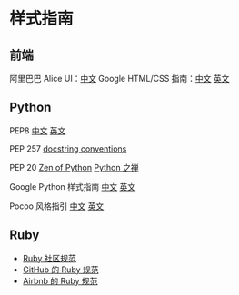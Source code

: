 # 样式指南

## 前端
阿里巴巴 Alice UI：[中文](http://aliceui.org/docs/rule.html)
Google HTML/CSS 指南：[中文](http://lingyu.wang/2014/05/04/google-style-guide/)
[英文](https://google-styleguide.googlecode.com/svn/trunk/htmlcssguide.xml)


## Python
PEP8
[中文]()
[英文]()

PEP 257
[docstring conventions](http://legacy.python.org/dev/peps/pep-0257/)

PEP 20
[Zen of Python](http://legacy.python.org/dev/peps/pep-0020/)
[Python 之禅]()

Google Python 样式指南
[中文](http://zh-google-styleguide.readthedocs.org/)
[英文](http://google.github.io/styleguide/pyguide.html)

Pocoo 风格指引
[中文](http://www.pythondoc.com/flask/styleguide.html)
[英文](http://www.pocoo.org/internal/styleguide/)


## Ruby

* [Ruby 社区规范](https://github.com/bbatsov/ruby-style-guide)
* [GitHub 的 Ruby 规范](https://github.com/styleguide/ruby)
* [Airbnb 的 Ruby 规范](https://github.com/airbnb/ruby)

